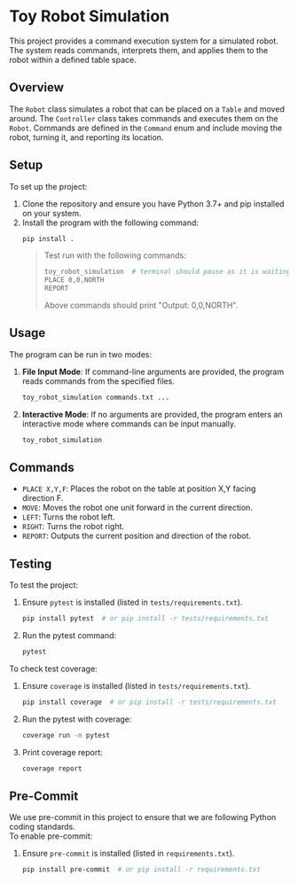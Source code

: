 # Toy Robot Simulation

This project provides a command execution system for a simulated robot. The system reads commands, interprets them, and applies them to the robot within a defined table space.


## Overview

The `Robot` class simulates a robot that can be placed on a `Table` and moved around. The `Controller` class takes commands and executes them on the `Robot`. Commands are defined in the `Command` enum and include moving the robot, turning it, and reporting its location.


## Setup

To set up the project:
1. Clone the repository and ensure you have Python 3.7+ and pip installed on your system.
2. Install the program with the following command:
    ```bash
    pip install .
    ```
    > Test run with the following commands:
    > ```bash
    > toy_robot_simulation  # terminal should pause as it is waiting for input, then you can enter below commands, Ctrl+C to exit.
    > PLACE 0,0,NORTH
    > REPORT
    > ```
    > Above commands should print "Output: 0,0,NORTH".


## Usage

The program can be run in two modes:

1. **File Input Mode**: If command-line arguments are provided, the program reads commands from the specified files.

    ```bash
    toy_robot_simulation commands.txt ...
    ```

2. **Interactive Mode**: If no arguments are provided, the program enters an interactive mode where commands can be input manually.

    ```bash
    toy_robot_simulation
    ```


## Commands

- `PLACE X,Y,F`: Places the robot on the table at position X,Y facing direction F.
- `MOVE`: Moves the robot one unit forward in the current direction.
- `LEFT`: Turns the robot left.
- `RIGHT`: Turns the robot right.
- `REPORT`: Outputs the current position and direction of the robot.


## Testing

To test the project:
1. Ensure `pytest` is installed (listed in `tests/requirements.txt`).
    ```bash
    pip install pytest  # or pip install -r tests/requirements.txt
    ```
2. Run the pytest command:
    ```bash
    pytest
    ```

To check test coverage:
1. Ensure `coverage` is installed (listed in `tests/requirements.txt`).
    ```bash
    pip install coverage  # or pip install -r tests/requirements.txt
    ```
2. Run the pytest with coverage:
    ```bash
    coverage run -m pytest
    ```
3. Print coverage report:
    ```bash
    coverage report
    ```


## Pre-Commit

We use pre-commit in this project to ensure that we are following Python coding standards.  
To enable pre-commit:
1. Ensure `pre-commit` is installed (listed in `requirements.txt`).
    ```bash
    pip install pre-commit  # or pip install -r requirements.txt
    ```